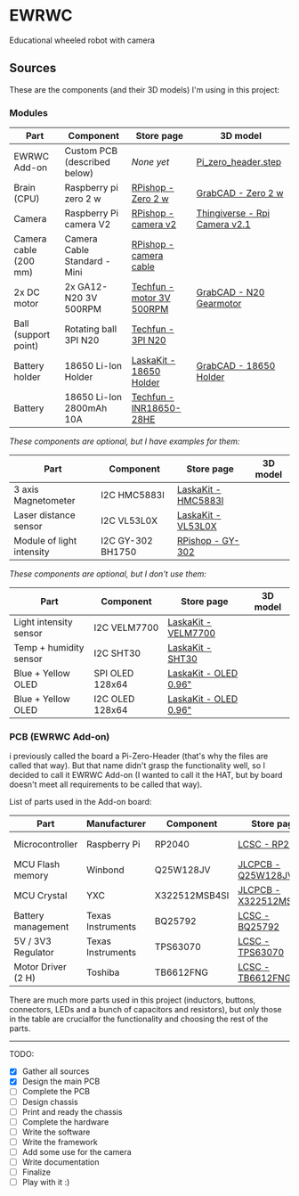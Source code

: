 # EWRWC
Educational wheeled robot with camera

## Sources

These are the components (and their 3D models) I'm using in this project:

### Modules

| Part | Component | Store page | 3D model |
| ---------- | ---------- | ---------- | ---------- |
| EWRWC Add-on | Custom PCB (described below) | *None yet* | [Pi_zero_header.step](/PCB/Pi_zero_header.step)
| Brain (CPU) | Raspberry pi zero 2 w | [RPishop - Zero 2 w](https://rpishop.cz/zero/4311-raspberry-pi-zero-2-w-5056561800004.html) | [GrabCAD - Zero 2 w](https://grabcad.com/library/raspberry-pi-zero-2-w-1) |
| Camera | Raspberry Pi camera V2 | [RPishop - camera v2](https://rpishop.cz/mipi-kamerove-moduly/329-raspberry-pi-kamera-modul-v2.html) | [Thingiverse - Rpi Camera v2.1](https://www.thingiverse.com/thing:2376448/files) |
| Camera cable (200 mm) | Camera Cable Standard - Mini | [RPishop - camera cable](https://rpishop.cz/mipi-kamerove-moduly/329-raspberry-pi-kamera-modul-v2.html) | []() |
| 2x DC motor | 2x GA12-N20 3V 500RPM | [Techfun - motor 3V 500RPM](https://techfun.sk/produkt/dc-motorcek-s-prevodom-rozne-typy/?attribute_pa_motor=3v-500rpm) | [GrabCAD - N20 Gearmotor](https://grabcad.com/library/dc-micro-metal-gearmotor-1) |
| Ball (support point) | Rotating ball 3PI N20 | [Techfun - 3PI N20](https://techfun.sk/produkt/gulicka-n20-pre-stavebnice-robotickych-auticok/) | []() |
| Battery holder | 18650 Li-Ion Holder | [LaskaKit - 18650 Holder](https://www.laskakit.cz/bateriovy-box-1x18650-dratove-vyvody/) | [GrabCAD - 18650 Holder](https://grabcad.com/library/18650-battery-holder-generic-1) |
| Battery | 18650 Li-Ion 2800mAh 10A | [Techfun - INR18650-28HE](https://techfun.sk/produkt/18650-bateria-tenpower-inr18650-28he-2800mah-10a/) | []() |

*These components are optional, but I have examples for them:*

| Part | Component | Store page | 3D model |
| ---------- | ---------- | ---------- | ---------- |
| 3 axis Magnetometer | I2C HMC5883l | [LaskaKit - HMC5883l](https://www.laskakit.cz/3-osy-magnetometr-a-kompas-hmc5883l/) | []() |
| Laser distance sensor | I2C VL53L0X | [LaskaKit - VL53L0X](https://www.laskakit.cz/laserovy-senzor-vzdalenosti-gy-vl53l0x-i2c/) | []() |
| Module of light intensity | I2C GY-302 BH1750 | [RPishop - GY-302](https://rpishop.cz/svetlo/2435-modul-intenzity-svetla-gy-302-bh1750.html) | []() |

*These components are optional, but I don't use them:*

| Part | Component | Store page | 3D model |
| ---------- | ---------- | ---------- | ---------- |
| Light intensity sensor | I2C VELM7700 | [LaskaKit - VELM7700](https://www.laskakit.cz/snimac-intenzity-osvetleni-veml7700--i2c/) | []() |
| Temp + humidity sensor | I2C SHT30 | [LaskaKit - SHT30](https://www.laskakit.cz/senzor-teploty-a-vlhkosti-vzduchu-sht30/) | []() |
| Blue + Yellow OLED | SPI OLED 128x64 | [LaskaKit - OLED 0.96"](https://www.laskakit.cz/oled-displej-modry-a-zluty-128x64-0-96--spi/) | []() |
| Blue + Yellow OLED | I2C OLED 128x64 | [LaskaKit - OLED 0.96"](https://www.laskakit.cz/oled-displej-modry-a-zluty-128x64-0-96--i2c/) | []() |


### PCB (EWRWC Add-on)

i previously called the board a Pi-Zero-Header (that's why the files are called that way).
But that name didn't grasp the functionality well, so I decided to call it EWRWC Add-on (I wanted to call it the HAT, but by board doesn't meet all requirements to be called that way).

List of parts used in the Add-on board:

| Part | Manufacturer | Component | Store page | Documentation |
| ---------- | ---------- | ---------- | ---------- | ---------- |
| Microcontroller | Raspberry Pi | RP2040 | [LCSC - RP2040](https://www.lcsc.com/product-detail/Microcontroller-Units-MCUs-MPUs-SOCs_Raspberry-Pi-RP2040_C2040.html) | [rp2040-datasheet.pdf](https://datasheets.raspberrypi.com/rp2040/rp2040-datasheet.pdf) |
| MCU Flash memory | Winbond | Q25W128JV | [JLCPCB - Q25W128JVSIQ](https://jlcpcb.com/partdetail/WinbondElec-W25Q128JVSIQ/C97521) | [W25Q128JV.pdf](https://www.winbond.com/resource-files/W25Q128JV%20RevI%2008232021%20Plus.pdf) |
| MCU Crystal | YXC | X322512MSB4SI | [JLCPCB - X322512MSB4SI](https://jlcpcb.com/partdetail/Yxc-X322512MSB4SI/C9002) | [YSX321SL.pdf](https://image.seapx.com/mall/yangxin/3/20231030/YSX321SL-687795.pdf) |
| Battery management | Texas Instruments | BQ25792 | [LCSC - BQ25792](https://www.lcsc.com/product-detail/Battery-Management-ICs_Texas-Instruments-BQ25792RQMR_C2862876.html) | [bq25792.pdf](https://www.ti.com/lit/ds/symlink/bq25792.pdf) |
| 5V / 3V3 Regulator | Texas Instruments | TPS63070 | [LCSC - TPS63070](https://www.lcsc.com/product-detail/DC-DC-Converters_Texas-Instruments-TPS63070RNMR_C109322.html) | [tps63070.pdf](https://www.ti.com/lit/ds/symlink/tps63070.pdf) |
| Motor Driver (2 H) | Toshiba | TB6612FNG | [LCSC - TB6612FNG](https://www.lcsc.com/product-detail/Motor-Driver-ICs_TOSHIBA-TB6612FNG-O-C-8-EL_C88224.html) | [TB6612FNG.pdf](https://toshiba.semicon-storage.com/info/TB6612FNG_datasheet_en_20141001.pdf?did=10660&prodName=TB6612FNG) |

There are much more parts used in this project (inductors, buttons, connectors, LEDs and a bunch of capacitors and resistors), but only those in the table are crucialfor the functionality and choosing the rest of the parts.

--------------------------------------------------

TODO:

- [x] Gather all sources
- [x] Design the main PCB
- [ ] Complete the PCB
- [ ] Design chassis
- [ ] Print and ready the chassis
- [ ] Complete the hardware
- [ ] Write the software
- [ ] Write the framework
- [ ] Add some use for the camera
- [ ] Write documentation
- [ ] Finalize
- [ ] Play with it :)
